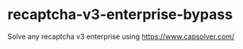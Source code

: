 # recaptcha-v3-enterprise-bypass
Solve any recaptcha v3 enterprise using https://www.capsolver.com/



                                                                                                         